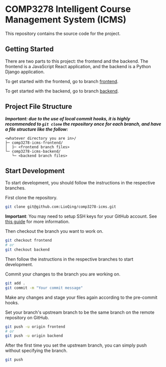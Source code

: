 # COMP3278 Intelligent Course Management System (ICMS)

This repository contains the source code for the project.

## Getting Started

There are two parts to this project: the frontend and the backend.
The frontend is a JavaScript React application, and the backend is a Python Django application.

To get started with the frontend, go to branch [frontend](https://github.com/LioQing/comp3278-icms/tree/frontend).

To get started with the backend, go to branch [backend](https://github.com/LioQing/comp3278-icms/tree/backend).

## Project File Structure

***Important: due to the use of local commit hooks, it is highly recommended to `git clone` the repository once for each branch, and have a file structure like the follow:***

```
<whatever directory you are in>/
├─ comp3278-icms-frontend/
│  ├─ <frontend branch files>
└─ comp3278-icms-backend/
   └─ <backend branch files>
```

## Start Development

To start development, you should follow the instructions in the respective branches.

First clone the repository.
```bash
git clone git@github.com:LioQing/comp3278-icms.git
```

**Important**: You may need to setup SSH keys for your GitHub account. See [this guide](https://help.github.com/en/github/authenticating-to-github/connecting-to-github-with-ssh) for more information.

Then checkout the branch you want to work on.
```bash
git checkout frontend
# or
git checkout backend
```

Then follow the instructions in the respective branches to start development.

Commit your changes to the branch you are working on.
```bash
git add .
git commit -m "Your commit message"
```

Make any changes and stage your files again according to the pre-commit hooks.

Set your branch's upstream branch to be the same branch on the remote repository on GitHub.
```bash
git push -u origin frontend
# or
git push -u origin backend
```

After the first time you set the upstream branch, you can simply push without specifying the branch.
```bash
git push
``` 

